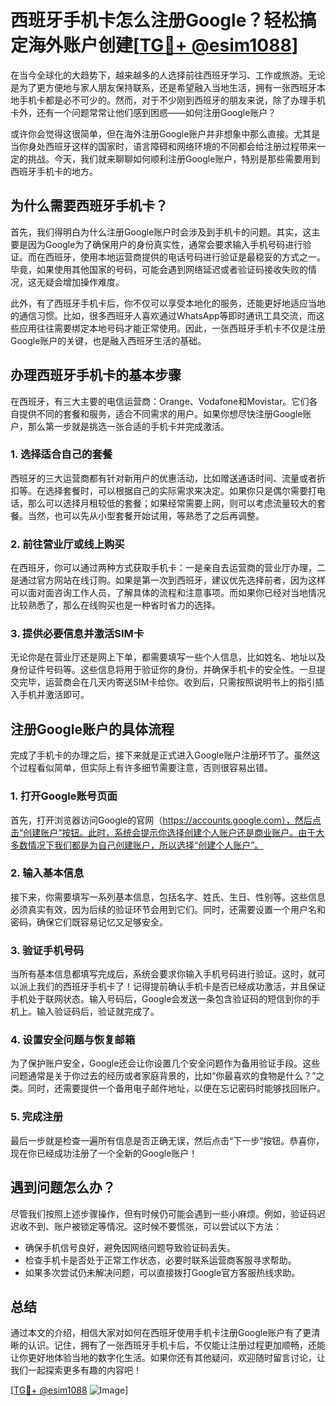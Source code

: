 # 西班牙手机卡怎么注册Google？轻松搞定海外账户创建[[TG💪+ @esim1088](https://t.me/s/esim1088)]

在当今全球化的大趋势下，越来越多的人选择前往西班牙学习、工作或旅游。无论是为了更方便地与家人朋友保持联系，还是希望融入当地生活，拥有一张西班牙本地手机卡都是必不可少的。然而，对于不少刚到西班牙的朋友来说，除了办理手机卡外，还有一个问题常常让他们感到困惑——如何注册Google账户？

或许你会觉得这很简单，但在海外注册Google账户并非想象中那么直接。尤其是当你身处西班牙这样的国家时，语言障碍和网络环境的不同都会给注册过程带来一定的挑战。今天，我们就来聊聊如何顺利注册Google账户，特别是那些需要用到西班牙手机卡的地方。

## 为什么需要西班牙手机卡？

首先，我们得明白为什么注册Google账户时会涉及到手机卡的问题。其实，这主要是因为Google为了确保用户的身份真实性，通常会要求输入手机号码进行验证。而在西班牙，使用本地运营商提供的电话号码进行验证是最稳妥的方式之一。毕竟，如果使用其他国家的号码，可能会遇到网络延迟或者验证码接收失败的情况，这无疑会增加操作难度。

此外，有了西班牙手机卡后，你不仅可以享受本地化的服务，还能更好地适应当地的通信习惯。比如，很多西班牙人喜欢通过WhatsApp等即时通讯工具交流，而这些应用往往需要绑定本地号码才能正常使用。因此，一张西班牙手机卡不仅是注册Google账户的关键，也是融入西班牙生活的基础。

## 办理西班牙手机卡的基本步骤

在西班牙，有三大主要的电信运营商：Orange、Vodafone和Movistar。它们各自提供不同的套餐和服务，适合不同需求的用户。如果你想尽快注册Google账户，那么第一步就是挑选一张合适的手机卡并完成激活。

### 1. 选择适合自己的套餐

西班牙的三大运营商都有针对新用户的优惠活动，比如赠送通话时间、流量或者折扣等。在选择套餐时，可以根据自己的实际需求来决定。如果你只是偶尔需要打电话，那么可以选择月租较低的套餐；如果经常需要上网，则可以考虑流量较大的套餐。当然，也可以先从小型套餐开始试用，等熟悉了之后再调整。

### 2. 前往营业厅或线上购买

在西班牙，你可以通过两种方式获取手机卡：一是亲自去运营商的营业厅办理，二是通过官方网站在线订购。如果是第一次到西班牙，建议优先选择前者，因为这样可以面对面咨询工作人员，了解具体的流程和注意事项。而如果你已经对当地情况比较熟悉了，那么在线购买也是一种省时省力的选择。

### 3. 提供必要信息并激活SIM卡

无论你是在营业厅还是网上下单，都需要填写一些个人信息，比如姓名、地址以及身份证件号码等。这些信息将用于验证你的身份，并确保手机卡的安全性。一旦提交完毕，运营商会在几天内寄送SIM卡给你。收到后，只需按照说明书上的指引插入手机并激活即可。

## 注册Google账户的具体流程

完成了手机卡的办理之后，接下来就是正式进入Google账户注册环节了。虽然这个过程看似简单，但实际上有许多细节需要注意，否则很容易出错。

### 1. 打开Google账号页面

首先，打开浏览器访问Google的官网（https://accounts.google.com），然后点击“创建账户”按钮。此时，系统会提示你选择创建个人账户还是商业账户。由于大多数情况下我们都是为自己创建账户，所以选择“创建个人账户”。

### 2. 输入基本信息

接下来，你需要填写一系列基本信息，包括名字、姓氏、生日、性别等。这些信息必须真实有效，因为后续的验证环节会用到它们。同时，还需要设置一个用户名和密码，确保它们既容易记忆又足够安全。

### 3. 验证手机号码

当所有基本信息都填写完成后，系统会要求你输入手机号码进行验证。这时，就可以派上我们的西班牙手机卡了！记得提前确认手机卡是否已经成功激活，并且保证手机处于联网状态。输入号码后，Google会发送一条包含验证码的短信到你的手机上。输入验证码后，验证就完成了。

### 4. 设置安全问题与恢复邮箱

为了保护账户安全，Google还会让你设置几个安全问题作为备用验证手段。这些问题通常是关于你过去的经历或者家庭背景的，比如“你最喜欢的食物是什么？”之类。同时，还需要提供一个备用电子邮件地址，以便在忘记密码时能够找回账户。

### 5. 完成注册

最后一步就是检查一遍所有信息是否正确无误，然后点击“下一步”按钮。恭喜你，现在你已经成功注册了一个全新的Google账户！

## 遇到问题怎么办？

尽管我们按照上述步骤操作，但有时候仍可能会遇到一些小麻烦。例如，验证码迟迟收不到、账户被锁定等情况。这时候不要慌张，可以尝试以下方法：

- 确保手机信号良好，避免因网络问题导致验证码丢失。
- 检查手机卡是否处于正常工作状态，必要时联系运营商客服寻求帮助。
- 如果多次尝试仍未解决问题，可以直接拨打Google官方客服热线求助。

## 总结

通过本文的介绍，相信大家对如何在西班牙使用手机卡注册Google账户有了更清晰的认识。记住，拥有了一张西班牙手机卡后，不仅能让注册过程更加顺畅，还能让你更好地体验当地的数字化生活。如果你还有其他疑问，欢迎随时留言讨论，让我们一起探索更多有趣的内容吧！

[[TG💪+ @esim1088](https://t.me/s/esim1088) ![Image](https://i.postimg.cc/4NQfJmqS/Snipaste-2025-05-13-00-14-12.png)]